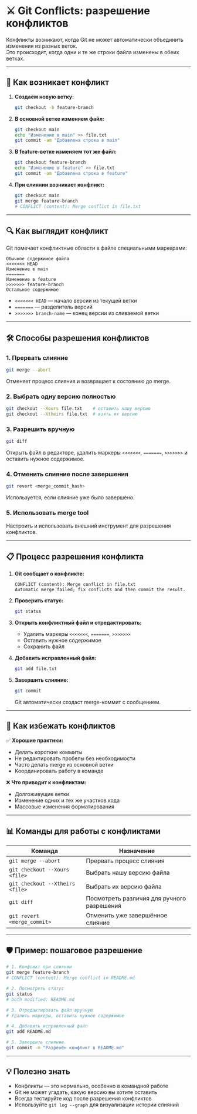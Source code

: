 # ⚔️ Git Conflicts: разрешение конфликтов

Конфликты возникают, когда Git не может автоматически объединить изменения из разных веток.  
Это происходит, когда одни и те же строки файла изменены в обеих ветках.

---

## 🎯 Как возникает конфликт

1. **Создаём новую ветку:**
   ```bash
   git checkout -b feature-branch
   ```

2. **В основной ветке изменяем файл:**
   ```bash
   git checkout main
   echo "Изменение в main" >> file.txt
   git commit -am "Добавлена строка в main"
   ```

3. **В feature-ветке изменяем тот же файл:**
   ```bash
   git checkout feature-branch
   echo "Изменение в feature" >> file.txt
   git commit -am "Добавлена строка в feature"
   ```

4. **При слиянии возникает конфликт:**
   ```bash
   git checkout main
   git merge feature-branch
   # CONFLICT (content): Merge conflict in file.txt
   ```

---

## 🔍 Как выглядит конфликт

Git помечает конфликтные области в файле специальными маркерами:

```
Обычное содержимое файла
<<<<<<< HEAD
Изменение в main
=======
Изменение в feature
>>>>>>> feature-branch
Остальное содержимое
```

- `<<<<<<< HEAD` — начало версии из текущей ветки
- `=======` — разделитель версий
- `>>>>>>> branch-name` — конец версии из сливаемой ветки

---

## 🛠️ Способы разрешения конфликтов

### 1. **Прервать слияние**
```bash
git merge --abort
```
Отменяет процесс слияния и возвращает к состоянию до merge.

### 2. **Выбрать одну версию полностью**
```bash
git checkout --Xours file.txt    # оставить нашу версию
git checkout --Xtheirs file.txt  # взять их версию
```

### 3. **Разрешить вручную**
```bash
git diff
```
Открыть файл в редакторе, удалить маркеры `<<<<<<<`, `=======`, `>>>>>>>` и оставить нужное содержимое.

### 4. **Отменить слияние после завершения**
```bash
git revert <merge_commit_hash>
```
Используется, если слияние уже было завершено.

### 5. **Использовать merge tool**
Настроить и использовать внешний инструмент для разрешения конфликтов.

---

## 📋 Процесс разрешения конфликта

1. **Git сообщает о конфликте:**
   ```
   CONFLICT (content): Merge conflict in file.txt
   Automatic merge failed; fix conflicts and then commit the result.
   ```

2. **Проверить статус:**
   ```bash
   git status
   ```

3. **Открыть конфликтный файл и отредактировать:**
   - Удалить маркеры `<<<<<<<`, `=======`, `>>>>>>>`
   - Оставить нужное содержимое
   - Сохранить файл

4. **Добавить исправленный файл:**
   ```bash
   git add file.txt
   ```

5. **Завершить слияние:**
   ```bash
   git commit
   ```
   Git автоматически создаст merge-коммит с сообщением.

---

## 🎯 Как избежать конфликтов

✅ **Хорошие практики:**
- Делать короткие коммиты
- Не редактировать пробелы без необходимости  
- Часто делать merge из основной ветки
- Координировать работу в команде

❌ **Что приводит к конфликтам:**
- Долгоживущие ветки
- Изменение одних и тех же участков кода
- Массовые изменения форматирования

---

## 📊 Команды для работы с конфликтами

| Команда                          | Назначение                                        |
|----------------------------------|---------------------------------------------------|
| `git merge --abort`              | Прервать процесс слияния                          |
| `git checkout --Xours <file>`    | Выбрать нашу версию файла                         |
| `git checkout --Xtheirs <file>`  | Выбрать их версию файла                           |
| `git diff`                       | Посмотреть различия для ручного разрешения       |
| `git revert <merge_commit>`      | Отменить уже завершённое слияние                  |

---

## 🛡️ Пример: пошаговое разрешение

```bash
# 1. Конфликт при слиянии
git merge feature-branch
# CONFLICT (content): Merge conflict in README.md

# 2. Посмотреть статус
git status
# both modified: README.md

# 3. Отредактировать файл вручную
# Удалить маркеры, оставить нужное содержимое

# 4. Добавить исправленный файл
git add README.md

# 5. Завершить слияние
git commit -m "Разрешён конфликт в README.md"
```

---

## 💡 Полезно знать

- Конфликты — это нормально, особенно в командной работе
- Git не может угадать, какую версию вы хотите оставить
- Всегда тестируйте код после разрешения конфликтов
- Используйте `git log --graph` для визуализации истории слияний